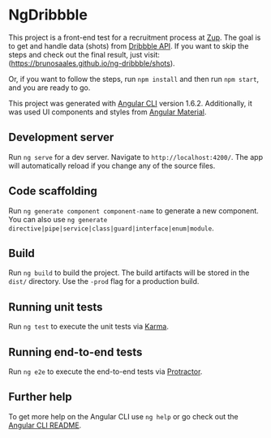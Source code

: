 # NgDribbble

This project is a front-end test for a recruitment process at [Zup](http://www.zup.com.br/). The goal is to get and handle data (shots) from [Dribbble API](http://developer.dribbble.com/).
If you want to skip the steps and check out the final result, just visit: (https://brunosaales.github.io/ng-dribbble/shots).

Or, if you want to follow the steps, run `npm install` and then run `npm start`, and you are ready to go.

This project was generated with [Angular CLI](https://github.com/angular/angular-cli) version 1.6.2.
Additionally, it was used UI components and styles from [Angular Material](https://material.angular.io/).

## Development server

Run `ng serve` for a dev server. Navigate to `http://localhost:4200/`. The app will automatically reload if you change any of the source files.

## Code scaffolding

Run `ng generate component component-name` to generate a new component. You can also use `ng generate directive|pipe|service|class|guard|interface|enum|module`.

## Build

Run `ng build` to build the project. The build artifacts will be stored in the `dist/` directory. Use the `-prod` flag for a production build.

## Running unit tests

Run `ng test` to execute the unit tests via [Karma](https://karma-runner.github.io).

## Running end-to-end tests

Run `ng e2e` to execute the end-to-end tests via [Protractor](http://www.protractortest.org/).

## Further help

To get more help on the Angular CLI use `ng help` or go check out the [Angular CLI README](https://github.com/angular/angular-cli/blob/master/README.md).
